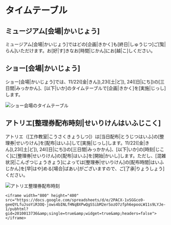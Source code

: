 # タイムテーブル

## ミュージアム[会場|かいじょう]

ミュージアム[会場|かいじょう]ではどの[企画|きかく]も[終日|しゅうじつ]ご[覧|らん]いただけます。お[好|す]きなお[時間|じかん]にお[越|こ]しください。

## ショー[会場|かいじょう]

ショー[会場|かいじょう]では、11/22([金|きん]),23([土|ど]), 24([日|にち])の[三日間|みっかかん]、[以下|いか]のタイムテーブルで[企画|きかく]を[実施|じっし]します。

![ショー会場のタイムテーブル](/img/timetable/ショー会場_タイムテーブル.png)

## アトリエ[整理券配布時刻|せいりけんはいふじこく]

アトリエ（[工作教室|こうさくきょうしつ]）は[当日配布|とうじつはいふ]の[整理券|せいりけん]を[配布|はいふ]して[実施|じっし]します。11/22([金|きん]),23([土|ど]), 24([日|にち])の[三日間|みっかかん]、[以下|いか]の[時刻|じこく]に[整理券|せいりけん]の[配布|はいふ]を[開始|かいし]します。ただし、[混雑状況|こんざつじょうきょう]によっては[整理券|せいりけん]の[配布時間|はいふじかん]を[早|はや]める[場合|ばあい]がございますので、ご[了承|りょうしょう]ください。

![アトリエ整理券配布時刻](/img/timetable/アトリエ会場_タイムテーブル.png)

```
<iframe width="800" height="400" src="https://docs.google.com/spreadsheets/d/e/2PACX-1vSGGco9-geeQYLfuJsoYiR3OQ-jows4bINLfHNqBXPwQgSSibM2erSozO7zfph6epooLW11s9LYJe-1/pubhtml?gid=2010013736&amp;single=true&amp;widget=true&amp;headers=false"></iframe>
```